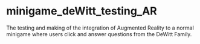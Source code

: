 # minigame_deWitt_testing_AR

The testing and making of the integration of Augmented Reality to a normal minigame where users click and answer questions from the DeWitt Family. 
